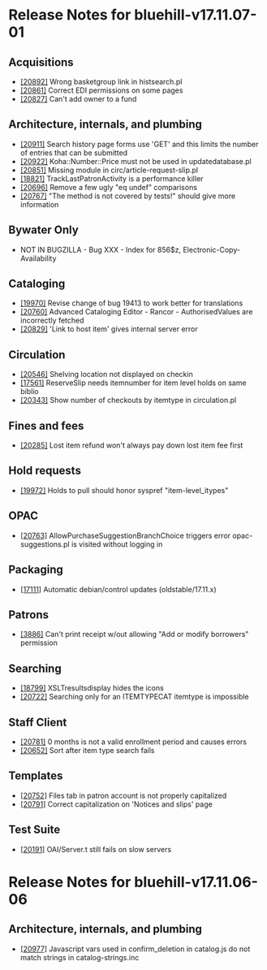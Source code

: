 
# Release Notes for bluehill-v17.11.07-01

## Acquisitions

- [[20892]](http://bugs.koha-community.org/bugzilla3/show_bug.cgi?id=20892) Wrong basketgroup link in histsearch.pl
- [[20861]](http://bugs.koha-community.org/bugzilla3/show_bug.cgi?id=20861) Correct EDI permissions on some pages
- [[20827]](http://bugs.koha-community.org/bugzilla3/show_bug.cgi?id=20827) Can't add owner to a fund

## Architecture, internals, and plumbing

- [[20911]](http://bugs.koha-community.org/bugzilla3/show_bug.cgi?id=20911) Search history page forms use 'GET' and this limits the number of entries that can be submitted
- [[20922]](http://bugs.koha-community.org/bugzilla3/show_bug.cgi?id=20922) Koha::Number::Price must not be used in updatedatabase.pl
- [[20851]](http://bugs.koha-community.org/bugzilla3/show_bug.cgi?id=20851) Missing module in circ/article-request-slip.pl
- [[18821]](http://bugs.koha-community.org/bugzilla3/show_bug.cgi?id=18821) TrackLastPatronActivity is a performance killer
- [[20696]](http://bugs.koha-community.org/bugzilla3/show_bug.cgi?id=20696) Remove a few ugly "eq undef" comparisons
- [[20767]](http://bugs.koha-community.org/bugzilla3/show_bug.cgi?id=20767) "The method is not covered by tests!" should give more information

## Bywater Only

- NOT IN BUGZILLA - Bug XXX - Index for 856$z, Electronic-Copy-Availability

## Cataloging

- [[19970]](http://bugs.koha-community.org/bugzilla3/show_bug.cgi?id=19970) Revise change of bug 19413 to work better for translations
- [[20760]](http://bugs.koha-community.org/bugzilla3/show_bug.cgi?id=20760) Advanced Cataloging Editor - Rancor - AuthorisedValues are incorrectly fetched
- [[20829]](http://bugs.koha-community.org/bugzilla3/show_bug.cgi?id=20829) 'Link to host item' gives internal server error

## Circulation

- [[20546]](http://bugs.koha-community.org/bugzilla3/show_bug.cgi?id=20546) Shelving location not displayed on checkin
- [[17561]](http://bugs.koha-community.org/bugzilla3/show_bug.cgi?id=17561) ReserveSlip needs itemnumber for item level holds on same biblio
- [[20343]](http://bugs.koha-community.org/bugzilla3/show_bug.cgi?id=20343) Show number of checkouts by itemtype in circulation.pl

## Fines and fees

- [[20285]](http://bugs.koha-community.org/bugzilla3/show_bug.cgi?id=20285) Lost item refund won't always pay down lost item fee first

## Hold requests

- [[19972]](http://bugs.koha-community.org/bugzilla3/show_bug.cgi?id=19972) Holds to pull should honor syspref "item-level_itypes"

## OPAC

- [[20763]](http://bugs.koha-community.org/bugzilla3/show_bug.cgi?id=20763) AllowPurchaseSuggestionBranchChoice triggers error opac-suggestions.pl is visited without logging in

## Packaging

- [[17111]](http://bugs.koha-community.org/bugzilla3/show_bug.cgi?id=17111) Automatic debian/control updates (oldstable/17.11.x)

## Patrons

- [[3886]](http://bugs.koha-community.org/bugzilla3/show_bug.cgi?id=3886) Can't print receipt w/out allowing "Add or modify borrowers" permission

## Searching

- [[18799]](http://bugs.koha-community.org/bugzilla3/show_bug.cgi?id=18799) XSLTresultsdisplay hides the icons
- [[20722]](http://bugs.koha-community.org/bugzilla3/show_bug.cgi?id=20722) Searching only for an ITEMTYPECAT itemtype is impossible

## Staff Client

- [[20781]](http://bugs.koha-community.org/bugzilla3/show_bug.cgi?id=20781) 0 months is not a valid enrollment period and causes errors
- [[20652]](http://bugs.koha-community.org/bugzilla3/show_bug.cgi?id=20652) Sort after item type search fails

## Templates

- [[20752]](http://bugs.koha-community.org/bugzilla3/show_bug.cgi?id=20752) Files tab in patron account is not properly capitalized
- [[20791]](http://bugs.koha-community.org/bugzilla3/show_bug.cgi?id=20791) Correct capitalization on 'Notices and slips' page

## Test Suite

- [[20191]](http://bugs.koha-community.org/bugzilla3/show_bug.cgi?id=20191) OAI/Server.t still fails on slow servers



# Release Notes for bluehill-v17.11.06-06

## Architecture, internals, and plumbing

- [[20977]](http://bugs.koha-community.org/bugzilla3/show_bug.cgi?id=20977) Javascript vars used in confirm_deletion in catalog.js do not match strings in catalog-strings.inc


